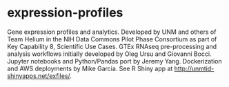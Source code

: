 # expression-profiles
Gene expression profiles and analytics.
Developed by UNM and others of Team Helium in the NIH Data Commons Pilot Phase Consortium as part of Key Capability 8, Scientific Use Cases.
GTEx RNAseq pre-processing and analysis workflows initially developed by Oleg Ursu and Giovanni Bocci.
Jupyter notebooks and Python/Pandas port by Jeremy Yang.
Dockerization and AWS deployments by Mike Garcia.
See R Shiny app at http://unmtid-shinyapps.net/exfiles/.

